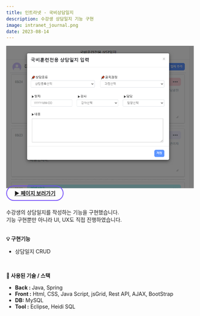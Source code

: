 ```yaml
---
title: 인트라넷 - 국비상담일지
description: 수강생 상담일지 기능 구현
image: intranet_journal.png
date: 2023-08-14
---
```

<img src="/assets/images/projects/intranet_journal2.png">
<br>
<!-- 페이지 보러가기 -->
<a href="https://www.mambogroupware.com/openResistrationStdManageList.do" style="border: 2px solid #724CF9; border-radius: 30px;padding: 10px 20px;"><b>▶ 페이지 보러가기</b></a><br/><br/>

<!-- 글 내용 -->
수강생의 상담일지를 작성하는 기능을 구현했습니다.<br/>
기능 구현뿐만 아니라 UI, UX도 직접 진행하였습니다.<br/><br/>
<!-- 구현기능 -->
<b>💡 구현기능</b><br/>
<ul>
    <li>상담일지 CRUD </li>
</ul>
<br/>

<!-- 기술 스택 -->
<b>📌 사용된 기술 / 스택</b><br/> 
<ul>
    <li><b>Back : </b>Java, Spring</li>
    <li><b>Front :</b> Html, CSS, Java Script, jsGrid, Rest API, AJAX, BootStrap</li>
    <li><b>DB:</b> MySQL</li>
    <li><b>Tool :</b> Eclipse, Heidi SQL</li>
</ul>
<br/>
